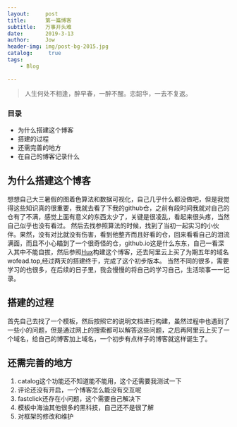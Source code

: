 ```yaml
---
layout:     post
title:      第一篇博客
subtitle:   万事开头难
date:       2019-3-13
author:     Jow
header-img: img/post-bg-2015.jpg
catalog: 	 true 
tags:
    - Blog

---
```


> 人生何处不相逢，醉早春，一醉不醒。恋韶华，一去不复返。

### 目录
- 为什么搭建这个博客
- 搭建的过程
- 还需完善的地方
- 在自己的博客记录什么

## 为什么搭建这个博客
想想自己大三暑假的图着色算法和数据可视化，自己几乎什么都没做吧，但是我觉得这些知识真的很重要，我就去看了下我的github仓，之前有段时间我就对自己的仓有了不满，感觉上面有意义的东西太少了，关键是很凌乱，看起来很头疼，当然自己似乎也没有看过。
然后去找参照算法的时候，找到了当初一起实习的小伙伴。果然，没有对比就没有伤害，看到他整齐而且好看的仓，回来看看自己的泪流满面，而且不小心瞄到了一个很奇怪的仓，github.io这是什么东东，自己一看深入其中不能自拔，然后参照[Hux](https://github.com/Huxpro/huxpro.github.io)构建这个博客，还去阿里云上买了为期五年的域名wofead.top,经过两天的搭建终于，完成了这个初步版本。
当然不同的很多，需要学习的也很多，在后续的日子里，我会慢慢的将自己的学习自己，生活琐事一一记录。
## 搭建的过程
首先自己去找了一个模板，然后按照它的说明文档进行构建，虽然过程中也遇到了一些小的问题，但是通过网上的搜索都可以解答这些问题，之后再阿里云上买了一个域名，给自己的博客加上域名，一个初步有点样子的博客就这样诞生了。
## 还需完善的地方
1. catalog这个功能还不知道能不能用，这个还需要我测试一下
2. 评论还没有开启，一个博客怎么能没有交互呢
3. fastclick还存在小问题，这个需要自己解决下
4. 模板中海油其他很多的黑科技，自己还不是很了解
5. 对框架的修改和维护
